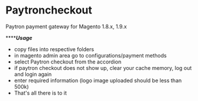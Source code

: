 # Paytroncheckout
Paytron payment gateway for Magento 1.8.x, 1.9.x

*********************Usage*****************

- copy files into respective folders
- in magento admin area go to configurations/payment methods
- select Paytron checkout from the accordion
- if paytron checkout does not show up, clear your cache memory, log out and login again
- enter required information (logo image uploaded should be less than 500k)
- That's all there is to it
